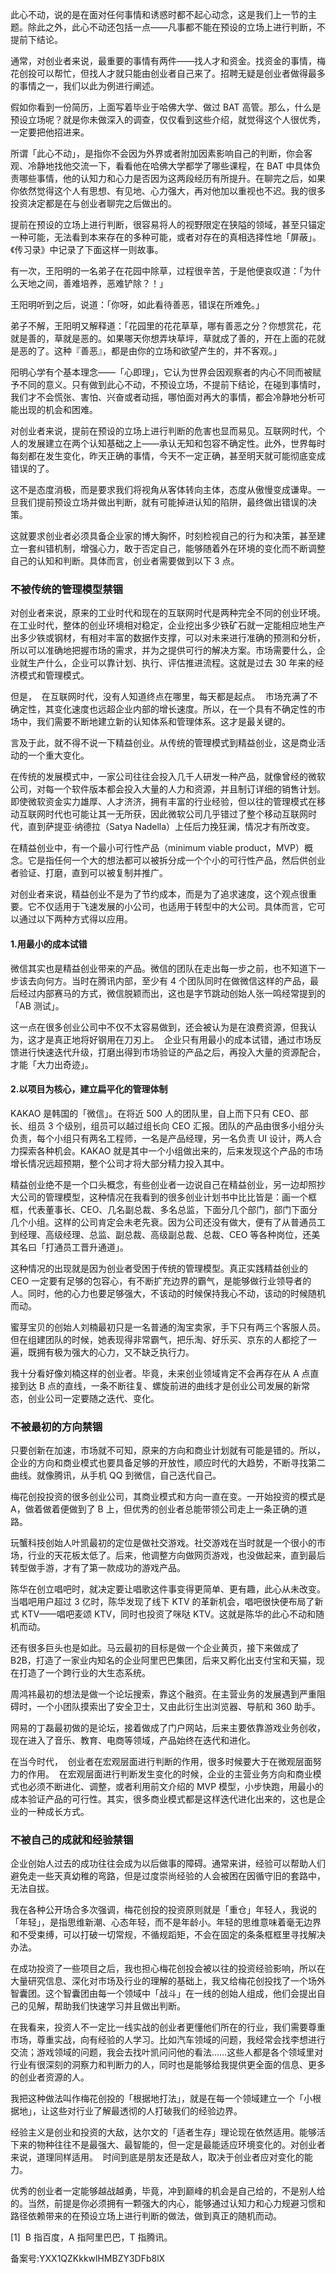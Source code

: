 此心不动，说的是在面对任何事情和诱惑时都不起心动念，这是我们上一节的主题。除此之外，此心不动还包括一点——凡事都不能在预设的立场上进行判断，不提前下结论。 

通常，对创业者来说，最重要的事情有两件——找人才和资金。找资金的事情，梅花创投可以帮忙，但找人才就只能由创业者自己来了。招聘无疑是创业者做得最多的事情之一，我们以此为例进行阐述。 

假如你看到一份简历，上面写着毕业于哈佛大学、做过 BAT 高管。那么，什么是预设立场呢？就是你未做深入的调查，仅仅看到这些介绍，就觉得这个人很优秀，一定要把他招进来。 

所谓「此心不动」，是指你不会因为外界或者附加因素影响自己的判断，你会客观、冷静地找他交流一下，看看他在哈佛大学都学了哪些课程，在 BAT 中具体负责哪些事情，他的认知力和心力是否因为这两段经历有所提升。在聊完之后，如果你依然觉得这个人有思想、有见地、心力强大，再对他加以重视也不迟。我的很多投资决定都是在与创业者聊完之后做出的。 

提前在预设的立场上进行判断，很容易将人的视野限定在狭隘的领域，甚至只锚定一种可能，无法看到本来存在的多种可能，或者对存在的真相选择性地「屏蔽」。《传习录》中记录了下面这样一则故事。 

有一次，王阳明的一名弟子在花园中除草，过程很辛苦，于是他便哀叹道：「为什么天地之间，善难培养，恶难铲除？！」 

王阳明听到之后，说道：「你呀，如此看待善恶，错误在所难免。」 

弟子不解，王阳明又解释道：「花园里的花花草草，哪有善恶之分？你想赏花，花就是善的，草就是恶的。如果哪天你想弄块草坪，草就成了善的，开在上面的花就是恶的了。这种『善恶』，都是由你的立场和欲望产生的，并不客观。」 

阳明心学有个基本理念——「心即理」，它认为世界会因观察者的内心不同而被赋予不同的意义。只有做到此心不动，不预设立场，不提前下结论，在碰到事情时，我们才不会慌张、害怕、兴奋或者动摇，哪怕面对再大的事情，都会冷静地分析可能出现的机会和困难。 

对创业者来说，提前在预设的立场上进行判断的危害也显而易见。互联网时代，个人的发展建立在两个认知基础之上——承认无知和包容不确定性。此外，世界每时每刻都在发生变化，昨天正确的事情，今天不一定正确，甚至明天就可能彻底变成错误的了。 

这不是态度消极，而是要求我们将视角从客体转向主体，态度从傲慢变成谦卑。一旦我们提前预设立场并做出判断，就有可能掉进认知的陷阱，最终做出错误的决策。 

这就要求创业者必须具备企业家的博大胸怀，时刻检视自己的行为和决策，甚至建立一套纠错机制，增强心力，敢于否定自己，能够随着外在环境的变化而不断调整自己的认知和判断。具体而言，创业者需要做到以下 3 点。 

### 不被传统的管理模型禁锢 

对创业者来说，原来的工业时代和现在的互联网时代是两种完全不同的创业环境。在工业时代，整体的创业环境相对稳定，企业挖出多少铁矿石就一定能相应地生产出多少铁或钢材，有相对丰富的数据作支撑，可以对未来进行准确的预测和分析，所以可以准确地把握市场的需求，并为之提供可行的解决方案。市场需要什么，企业就生产什么，企业可以靠计划、执行、评估推进流程。这就是过去 30 年来的经济模式和管理模式。 

但是，  在互联网时代，没有人知道终点在哪里，每天都是起点。  市场充满了不确定性，其变化速度也远超企业内部的增长速度。所以，在一个具有不确定性的市场中，我们需要不断地建立新的认知体系和管理体系。这才是最关键的。 

言及于此，就不得不说一下精益创业。从传统的管理模式到精益创业，这是商业活动的一个重大变化。 

在传统的发展模式中，一家公司往往会投入几千人研发一种产品，就像曾经的微软公司，对每一个软件版本都会投入大量的人力和资源，并且制订详细的销售计划。即使微软资金实力雄厚、人才济济，拥有丰富的行业经验，但以往的管理模式在移动互联网时代也可能让其一无所获，因此微软公司几乎错过了整个移动互联网时代，直到萨提亚·纳德拉（Satya Nadella）上任后力挽狂澜，情况才有所改变。 

在精益创业中，有一个最小可行性产品（minimum viable product，MVP）概念。它是指任何一个大的想法都可以被拆分成一个个小的可行性产品，然后供创业者验证、打磨，直到可以被复制并推广。 

对创业者来说，精益创业不是为了节约成本，而是为了追求速度，这个观点很重要。它不仅适用于飞速发展的小公司，也适用于转型中的大公司。具体而言，它可以通过以下两种方式得以应用。 

#### 1.用最小的成本试错 

微信其实也是精益创业带来的产品。微信的团队在走出每一步之前，也不知道下一步该去向何方。当时在腾讯内部，至少有 4 个团队同时在做微信这样的产品，最后经过内部赛马的方式，微信脱颖而出，这也是字节跳动创始人张一鸣经常提到的「AB 测试」。 

这一点在很多创业公司中不仅不太容易做到，还会被认为是在浪费资源，但我认为，这才是真正地将好钢用在刀刃上。  企业只有用最小的成本试错，通过市场反馈进行快速迭代升级，打磨出得到市场验证的产品之后，再投入大量的资源配合，才能「大力出奇迹」。  

#### 2.以项目为核心，建立扁平化的管理体制 

KAKAO 是韩国的「微信」。在将近 500 人的团队里，自上而下只有 CEO、部长、组员 3 个级别，组员可以越过组长向 CEO 汇报。团队的产品由很多小组分头负责，每个小组只有两名工程师，一名是产品经理，另一名负责 UI 设计，两人合力探索各种机会。KAKAO 就是其中一个小组做出来的，后来发现这个产品的市场增长情况远超预期，整个公司才将大部分精力投入其中。 

精益创业绝不是一个口头概念，有些创业者一边说自己在精益创业，另一边却照抄大公司的管理模型，这种情况在我看到的很多创业计划书中比比皆是：画一个框框，代表董事长、CEO、几名副总裁、多名总监，下面分几个部门，部门下面分几个小组。这样的公司肯定会未老先衰。因为公司还没有做大，便有了从普通员工到经理、高级经理、总监、副总裁、高级副总裁、总裁、CEO 等各种岗位，还美其名曰「打通员工晋升通道」。 

这种情况的出现就是因为创业者受困于传统的管理模型。真正实践精益创业的 CEO 一定要有足够的包容心，有不断扩充边界的霸气，是能够做行业领导者的人。同时，他的心力也要足够强大，不该动的时候保持我心不动，该动的时候随机而动。 

蜜芽宝贝的创始人刘楠最初只是一名普通的淘宝卖家，手下只有两三个客服人员。但在组建团队的时候，她表现得非常霸气，把乐淘、好乐买、京东的人都挖了一遍，既拥有极为强大的心力，又不缺乏执行力。 

我十分看好像刘楠这样的创业者。毕竟，未来创业领域肯定不会再存在从 A 点直接到达 B 点的直线，一条不断往复、螺旋前进的曲线才是创业公司发展的新常态，创业公司一定要随之迭代、变化。 

### 不被最初的方向禁锢 

只要创新在加速，市场就不可知，原来的方向和商业计划就有可能是错的。所以，企业的方向和商业模式也要具备足够的开放性，顺应时代的大趋势，不断寻找第二曲线。就像腾讯，从手机 QQ 到微信，自己迭代自己。 

梅花创投投资的很多创业公司，其商业模式和方向一直在变。一开始投资的模式是 A，做着做着便做到了 B 上，但优秀的创业者总能带领公司走上一条正确的道路。 

玩蟹科技创始人叶凯最初的定位是做社交游戏。社交游戏在当时就是一个很小的市场，行业的天花板太低了。后来，他调整方向做网页游戏，也没做起来，直到最后转型做手游，才有了第一款成功的游戏产品。 

陈华在创立唱吧时，就决定要让唱歌这件事变得更简单、更有趣，此心从未改变。当唱吧用户超过 3 亿时，陈华发现了线下 KTV 的革新机会，唱吧很快便布局了新式 KTV——唱吧麦颂 KTV，同时也投资了咪哒 KTV。这就是陈华的此心不动和随机而动。 

还有很多巨头也是如此。马云最初的目标是做一个企业黄页，接下来做成了 B2B，打造了一家业内知名的企业阿里巴巴集团，后来又孵化出支付宝和天猫，现在打造了一个跨行业的大生态系统。 

周鸿祎最初的想法是做一个论坛搜索，靠这个融资。在主营业务的发展遇到严重阻碍时，一个小团队摸索出了安全卫士，又由此衍生出浏览器、导航和 360 助手。 

网易的丁磊最初做的是论坛，接着做成了门户网站，后来主要依靠游戏业务创收，现在进入了音乐、教育、电商等领域，产品始终在迭代和进化。 

在当今时代，  创业者在宏观层面进行判断的作用，很多时候要大于在微观层面努力的作用。  在宏观层面进行判断发生变化的时候，企业的主营业务方向和商业模式也必须不断进化、调整，或者利用前文介绍的 MVP 模型，小步快跑，用最小的成本验证产品的可行性。其实，很多商业模式都是这样迭代进化出来的，这也是企业的一种成长方式。 

### 不被自己的成就和经验禁锢 

企业创始人过去的成功往往会成为以后做事的障碍。通常来讲，经验可以帮助人们避免走一些天真幼稚的弯路，但是过度崇尚经验的人会被困在因循守旧的套路中，无法自拔。 

我在各种公开场合多次强调，梅花创投的投资原则就是「重仓」年轻人，我说的「年轻」，是指思维新潮、心态年轻，而不是年龄小。年轻的思维意味着毫无边界和不受束缚，可以打破一切常规，不循规蹈矩，不会在固定的条条框框里寻找解决办法。 

在成功投资了一些项目之后，我也担心梅花创投会被以往的投资经验影响，所以在大量研究信息、深化对市场及行业的理解的基础上，我又给梅花创投找了一个场外智囊团。这个智囊团由每一个领域中「战斗」在一线的创始人组成，他们会提出自己的见解，帮助我们快速学习并且做出判断。 

在我看来，投资人不一定比一线实战的创业者更懂他们所在的行业，我们需要尊重市场，尊重实战，向有经验的人学习。比如汽车领域的问题，我经常会找李想进行交流；游戏领域的问题，我会去找叶凯问问他的看法……这些人都是各个领域里对行业有很深刻的洞察力和判断力的人，同时也是能够给我提供更全面的信息、更多的创业者资源的人。 

我把这种做法叫作梅花创投的「根据地打法」，就是在每一个领域建立一个「小根据地」，让这些对行业了解最透彻的人打破我们的经验边界。 

经验主义是创业和投资的大敌，达尔文的「适者生存」理论现在依然适用。能够活下来的物种往往不是最强大、最智能的，但一定是最能适应环境变化的。对创业者来说，道理同样适用。  时间到底是朋友还是敌人，取决于创业者应对变化的能力。  

优秀的创业者一定能够越战越勇，毕竟，冲到巅峰的机会是自己给的，不是别人给的。当然，前提是你必须拥有一颗强大的内心，能够通过认知力和心力规避习惯和路径依赖带来的在预设立场上进行判断的做法，做到真正的随机而动。 

\[1\]  B 指百度，A 指阿里巴巴，T 指腾讯。 

备案号:YXX1QZKkkwlHMBZY3DFb8lX